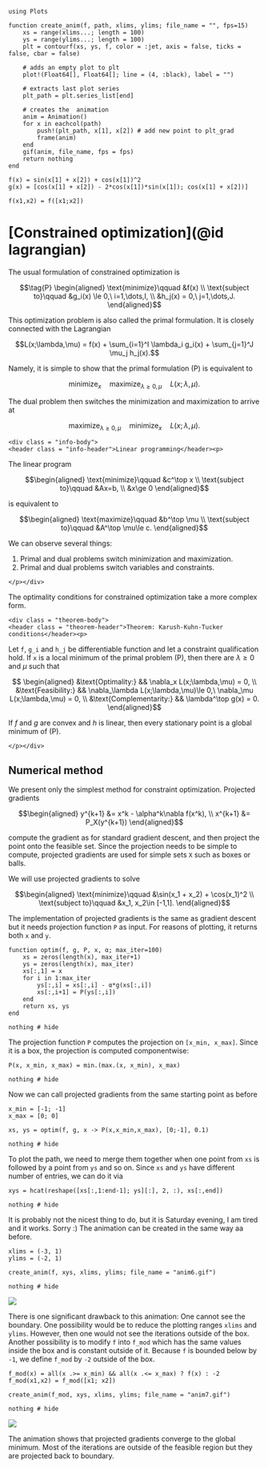 ```@setup optim
using Plots

function create_anim(f, path, xlims, ylims; file_name = "", fps=15)
    xs = range(xlims...; length = 100)
    ys = range(ylims...; length = 100)
    plt = contourf(xs, ys, f, color = :jet, axis = false, ticks = false, cbar = false)

    # adds an empty plot to plt
    plot!(Float64[], Float64[]; line = (4, :black), label = "")
    
    # extracts last plot series
    plt_path = plt.series_list[end]
    
    # creates the  animation
    anim = Animation()
    for x in eachcol(path)
        push!(plt_path, x[1], x[2]) # add new point to plt_grad
        frame(anim)
    end
    gif(anim, file_name, fps = fps)
    return nothing
end

f(x) = sin(x[1] + x[2]) + cos(x[1])^2
g(x) = [cos(x[1] + x[2]) - 2*cos(x[1])*sin(x[1]); cos(x[1] + x[2])]

f(x1,x2) = f([x1;x2])
```


# [Constrained optimization](@id lagrangian)

The usual formulation of constrained optimization is
```math
\tag{P}
\begin{aligned}
\text{minimize}\qquad &f(x) \\
\text{subject to}\qquad &g_i(x) \le 0,\ i=1,\dots,I, \\
&h_j(x) = 0,\ j=1,\dots,J.
\end{aligned}
```
This optimization problem is also called the primal formulation. It is closely connected with the Lagrangian
```math
L(x;\lambda,\mu) = f(x)  + \sum_{i=1}^I \lambda_i g_i(x) + \sum_{j=1}^J \mu_j h_j(x).
```
Namely, it is simple to show that the primal formulation (P) is equivalent to
```math
\operatorname*{minimize}_x\quad \operatorname*{maximize}_{\lambda\ge 0,\mu}\quad L(x;\lambda,\mu).
```
The dual problem then switches the minimization and maximization to arrive at
```math
\tag{D} \operatorname*{maximize}_{\lambda\ge 0,\mu} \quad\operatorname*{minimize}_x\quad L(x;\lambda,\mu).
```

```@raw html
<div class = "info-body">
<header class = "info-header">Linear programming</header><p>
```
The linear program
```math
\begin{aligned}
\text{minimize}\qquad &c^\top x \\
\text{subject to}\qquad &Ax=b, \\
&x\ge 0
\end{aligned}
```
is equivalent to
```math
\begin{aligned}
\text{maximize}\qquad &b^\top \mu \\
\text{subject to}\qquad &A^\top \mu\le c.
\end{aligned}
```
We can observe several things:
1. Primal and dual problems switch minimization and maximization.
2. Primal and dual problems switch variables and constraints.
```@raw html
</p></div>
```

The optimality conditions for constrained optimization take a more complex form.

```@raw html
<div class = "theorem-body">
<header class = "theorem-header">Theorem: Karush-Kuhn-Tucker conditions</header><p>
```
Let ``f``, ``g_i`` and ``h_j`` be differentiable function and let a constraint qualification hold. If ``x`` is a local minimum of the primal problem (P), then there are $\lambda\ge 0$ and $\mu$ such that
```math
    \begin{aligned}
    &\text{Optimality:} && \nabla_x L(x;\lambda,\mu) = 0, \\
    &\text{Feasibility:} && \nabla_\lambda L(x;\lambda,\mu)\le 0,\ \nabla_\mu L(x;\lambda,\mu) = 0, \\
    &\text{Complementarity:} && \lambda^\top g(x) = 0.
    \end{aligned}
```
If $f$ and $g$ are convex and $h$ is linear, then every stationary point is a global minimum of (P).
```@raw html
</p></div>
```

## Numerical method

We present only the simplest method for constraint optimization. Projected gradients 
```math
\begin{aligned}
y^{k+1} &= x^k - \alpha^k\nabla f(x^k), \\
x^{k+1} &= P_X(y^{k+1})
\end{aligned}
```
compute the gradient as for standard gradient descent, and then project the point onto the feasible set. Since the projection needs to be simple to compute, projected gradients are used for simple sets ``X`` such as boxes or balls. 

We will use projected gradients to solve
```math
\begin{aligned}
\text{minimize}\qquad &\sin(x_1 + x_2) + \cos(x_1)^2 \\
\text{subject to}\qquad &x_1, x_2\in [-1,1].
\end{aligned}
```
The implementation of projected gradients is the same as gradient descent but it needs projection function ```P``` as input. For reasons of plotting, it returns both ``x`` and ``y``.
```@example optim
function optim(f, g, P, x, α; max_iter=100)
    xs = zeros(length(x), max_iter+1)
    ys = zeros(length(x), max_iter)
    xs[:,1] = x
    for i in 1:max_iter
        ys[:,i] = xs[:,i] - α*g(xs[:,i])
        xs[:,i+1] = P(ys[:,i])
    end
    return xs, ys
end

nothing # hide
```
The projection function ```P``` computes the projection on ```[x_min, x_max]```. Since it is a box, the projection is computed componentwise:
```@example optim
P(x, x_min, x_max) = min.(max.(x, x_min), x_max)

nothing # hide
```
Now we can call projected gradients from the same starting point as before
```@example optim
x_min = [-1; -1]
x_max = [0; 0]

xs, ys = optim(f, g, x -> P(x,x_min,x_max), [0;-1], 0.1)

nothing # hide
```
To plot the path, we need to merge them together when one point from ```xs``` is followed by a point from ```ys``` and so on. Since ```xs``` and ```ys``` have different number of entries, we can do it via
```@example optim
xys = hcat(reshape([xs[:,1:end-1]; ys][:], 2, :), xs[:,end])

nothing # hide
```
It is probably not the nicest thing to do, but it is Saturday evening, I am tired and it works. Sorry :) The animation can be created in the same way aa before. 
```@example optim
xlims = (-3, 1)
ylims = (-2, 1)

create_anim(f, xys, xlims, ylims; file_name = "anim6.gif")

nothing # hide
```

![](anim6.gif)

There is one significant drawback to this animation: One cannot see the boundary. One possibility would be to reduce the plotting ranges ```xlims``` and ```ylims```. However, then one would not see the iterations outside of the box. Another possibility is to modify ```f``` into ```f_mod``` which has the same values inside the box and is constant outside of it. Because ```f``` is bounded below by ``-1``, we define ```f_mod``` by ``-2`` outside of the box. 
```@example optim
f_mod(x) = all(x .>= x_min) && all(x .<= x_max) ? f(x) : -2
f_mod(x1,x2) = f_mod([x1; x2])

create_anim(f_mod, xys, xlims, ylims; file_name = "anim7.gif")

nothing # hide
```

![](anim7.gif)

The animation shows that projected gradients converge to the global minimum. Most of the iterations are outside of the feasible region but they are projected back to boundary. 
